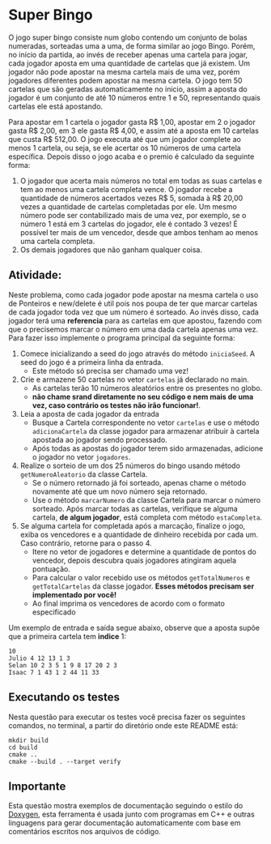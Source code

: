 # Super Bingo

O jogo super bingo consiste num globo contendo um conjunto de bolas numeradas, sorteadas uma a uma, de forma similar ao jogo Bingo. Porém, no início da partida, ao invés de receber apenas uma cartela para jogar, cada jogador aposta em uma quantidade de cartelas que já existem. Um jogador não pode apostar na mesma cartela mais de uma vez, porém jogadores diferentes podem apostar na mesma cartela. O jogo tem 50 cartelas que são geradas automaticamente no inicio, assim a aposta do jogador é um conjunto de até 10 números entre 1 e 50, representando
quais cartelas ele está apostando.

Para apostar em 1 cartela o jogador gasta R$ 1,00, apostar em 2 o jogador gasta R$ 2,00, em 3 ele gasta R$ 4,00, e assim até a aposta em 10 cartelas que custa R$ 512,00. O jogo executa até que um jogador complete ao menos 1 cartela, ou seja, se ele acertar os 10 números de uma 
cartela específica. Depois disso o jogo acaba e o premio é calculado da seguinte forma:
1. O jogador que acerta mais números no total em todas as suas cartelas e tem ao menos uma cartela completa vence. O jogador recebe a quantidade de números acertados vezes R$ 5, somada à R$ 20,00 vezes a quantidade de cartelas completadas por ele. Um mesmo número pode 
ser contabilizado mais de uma vez, por exemplo, se o número 1  está em 3 cartelas do jogador, ele é contado 3 vezes! É possível ter 
mais de um vencedor, desde que ambos tenham ao menos uma cartela completa.
2. Os demais jogadores que não ganham qualquer coisa.

## Atividade:

Neste problema, como cada jogador pode apostar na mesma cartela o uso de Ponteiros e new/delete é util pois nos poupa de ter que marcar
cartelas de cada jogador toda vez que um número é sorteado. Ao invés disso, cada jogador terá uma **referencia** para as cartelas em que
apostou, fazendo com que o precisemos marcar o número em uma dada cartela apenas uma vez. Para fazer isso implemente o programa principal da seguinte forma:

1. Comece inicializando a seed do jogo através do método `iniciaSeed`. A seed do jogo é a primeira linha da entrada.
    - Este método só precisa ser chamado uma vez!
2. Crie e armazene 50 cartelas no vetor `cartelas` já declarado no main.
    - As cartelas terão 10 números aleatórios entre os presentes no globo.
    - **não chame srand diretamente no seu código e nem mais de uma vez, caso contrário os testes não irão funcionar!**.
3. Leia a aposta de cada jogador da entrada
    - Busque a Cartela correspondente no vetor `cartelas` e use o método `adicionaCartela` da classe jogador para armazenar 
    atribuir à cartela apostada ao jogador sendo processado.
    - Após todas as apostas do jogador terem sido armazenadas, adicione o jogador no vetor `jogadores`.
4. Realize o sorteio de um dos 25 números do bingo usando método `getNumeroAleatorio` da classe Cartela.
    - Se o número retornado já foi sorteado, apenas chame o método novamente até que um novo número seja retornado.
    - Use o método `marcarNumero` da classe Cartela para marcar o número sorteado. Após marcar todas as cartelas, verifique se alguma 
    cartela, __de algum jogador__, está completa com método `estaCompleta`.
5. Se alguma cartela for completada após a marcação, finalize o jogo, exiba os vencedores e a quantidade de dinheiro recebida por cada um.
Caso contrário, retorne para o passo 4.
    - Itere no vetor de jogadores e determine a quantidade de pontos do vencedor, depois descubra quais jogadores atingiram 
    aquela pontuação.
    - Para calcular o valor recebido use os métodos `getTotalNumeros` e `getTotalCartelas` da classe jogador. 
    **Esses métodos precisam ser implementado por você!**
    - Ao final imprima os vencedores de acordo com o formato especificado


Um exemplo de entrada e saída segue abaixo, observe que a aposta supõe que a primeira cartela tem __indice__ 1:

```
10
Julio 4 12 13 1 3
Selan 10 2 3 5 1 9 8 17 20 2 3
Isaac 7 1 43 1 2 44 11 33
```

## Executando os testes

Nesta questão para executar os testes você precisa fazer os seguintes comandos, no terminal, a partir do diretório onde este README está:

```
mkdir build
cd build
cmake ..
cmake --build . --target verify
```

## Importante

Esta questão mostra exemplos de documentação seguindo o estilo do [Doxygen](https://www.doxygen.nl/manual/docblocks.html), esta ferramenta
é usada junto com programas em C++ e outras linguagens para gerar documentação automaticamente com base em comentários escritos nos arquivos
de código.


